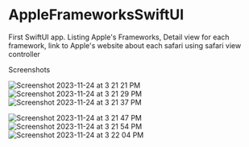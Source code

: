 # AppleFrameworksSwiftUI
First SwiftUI app. Listing Apple's Frameworks, Detail view for each framework, link to Apple's website about each safari using safari view controller

Screenshots


![Screenshot 2023-11-24 at 3 21 21 PM](https://github.com/alishaker/AppleFrameworksSwiftUI/assets/24529156/59d9a3f8-d56c-4446-85cb-9ca4767cdcf2) ![Screenshot 2023-11-24 at 3 21 29 PM](https://github.com/alishaker/AppleFrameworksSwiftUI/assets/24529156/2df2b76c-9f34-473c-9ab0-3a0cd869aa11) ![Screenshot 2023-11-24 at 3 21 37 PM](https://github.com/alishaker/AppleFrameworksSwiftUI/assets/24529156/cf24dd3e-3a84-42fb-82df-f2f65379ebfa)

![Screenshot 2023-11-24 at 3 21 47 PM](https://github.com/alishaker/AppleFrameworksSwiftUI/assets/24529156/9a1ea7ff-f42b-4498-a21c-b6496e88c4b1) ![Screenshot 2023-11-24 at 3 21 54 PM](https://github.com/alishaker/AppleFrameworksSwiftUI/assets/24529156/168f86d5-8f18-4979-a6e2-346871eaddf1)![Screenshot 2023-11-24 at 3 22 04 PM](https://github.com/alishaker/AppleFrameworksSwiftUI/assets/24529156/10f3eced-93d4-4425-8d79-05aaeeae3c8c)

